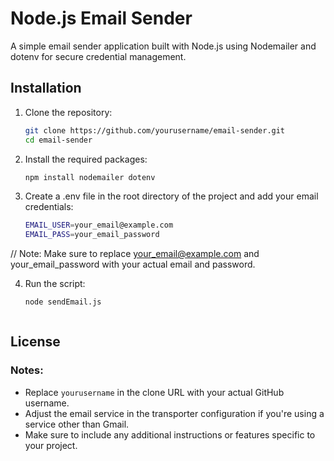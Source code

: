 # Node.js Email Sender

A simple email sender application built with Node.js using Nodemailer and dotenv for secure credential management.

## Installation

1. Clone the repository:

   ```bash
   git clone https://github.com/yourusername/email-sender.git
   cd email-sender

2. Install the required packages:

   ```bash
   npm install nodemailer dotenv

3. Create a .env file in the root directory of the project and add your email credentials:

   ```bash
   EMAIL_USER=your_email@example.com
   EMAIL_PASS=your_email_password

  // Note: Make sure to replace your_email@example.com and your_email_password with your actual email and password.

4. Run the script:

   ```bash
   node sendEmail.js



## License

### Notes:
- Replace `yourusername` in the clone URL with your actual GitHub username.
- Adjust the email service in the transporter configuration if you're using a service other than Gmail.
- Make sure to include any additional instructions or features specific to your project.

